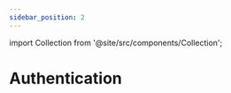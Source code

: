 ```yaml
---
sidebar_position: 2
---
```



import Collection from '@site/src/components/Collection';

# Authentication

<Collection record="auth" collection="core" />


